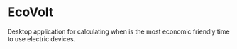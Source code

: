 # EcoVolt
Desktop application for calculating when is the most economic friendly time to use electric devices.
